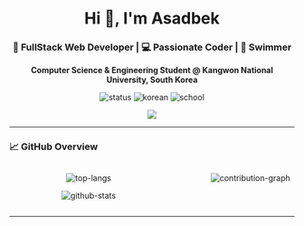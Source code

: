 <!-- ====== PROFILE HEADER ====== -->
<div align="center">
  <h1>Hi 👋, I'm Asadbek</h1>
  <h3>🚀 FullStack Web Developer | 💻 Passionate Coder | 🌊 Swimmer</h3>

  <p><strong>Computer Science & Engineering Student @ Kangwon National University, South Korea</strong></p>

  <!-- Badges -->
  <p>
    <img src="https://img.shields.io/badge/Status-Open%20to%20Work-brightgreen" alt="status" />
    <img src="https://img.shields.io/badge/Lang-Korean%20(TOPIK%205)-blue" alt="korean" />
    <img src="https://img.shields.io/badge/School-KNU%20-orange" alt="school" />
   <p><img src="https://img.shields.io/badge/Skills-HTML%20%7C%20CSS%20%7C%20Sass%20%7C%20JS%20%7C%20TS%20%7C%20React%20%7C%20Node.js%20%7C%20Express%20%7C%20NestJS%20%7C%20MongoDB%20%7C%20System%20Design-lightgrey" />
</p>
  </p>
</div>

---

### 📈 GitHub Overview

<div style="display: flex; gap: 16px; align-items:flex-start;">

<!-- LEFT: Main GitHub cards -->
<div style="flex: 1; min-width: 280px;">

<!-- Top languages (compact) -->
<p align="center">
  <img src="https://github-readme-stats.vercel.app/api/top-langs/?username=khamzaevasad&layout=compact&hide_border=true" alt="top-langs" />
</p>

<!-- Overall stats -->
<p align="center">
  <img src="https://github-readme-stats.vercel.app/api?username=khamzaevasad&show_icons=true&count_private=true&line_height=20&hide_border=true" alt="github-stats" />
</p>

</div>

<!-- RIGHT: Trophies + activity -->
<div style="flex: 1; min-width: 260px;">



<!-- Contribution calendar alternative (small) -->
<p align="center">
  <img src="https://ghchart.rshah.org/khamzaevasad" alt="contribution-graph" />
</p>

</div>
</div>

---
